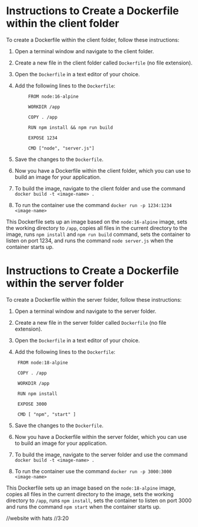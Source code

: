# Instructions to Create a Dockerfile within the client folder

To create a Dockerfile within the client folder, follow these instructions:

1. Open a terminal window and navigate to the client folder.

2. Create a new file in the client folder called `Dockerfile` (no file extension).

3. Open the `Dockerfile` in a text editor of your choice.

4. Add the following lines to the `Dockerfile`:

            FROM node:16-alpine

            WORKDIR /app

            COPY . /app

            RUN npm install && npm run build

            EXPOSE 1234

            CMD ["node", "server.js"]


5. Save the changes to the `Dockerfile`.

6. Now you have a Dockerfile within the client folder, which you can use to build an image for your application.

7. To build the image, navigate to the client folder and use the command `docker build -t <image-name> .` 

8. To run the container use the command `docker run -p 1234:1234 <image-name>`

This Dockerfile sets up an image based on the `node:16-alpine` image, sets the working directory to `/app`, copies all files in the current directory to the image, runs `npm install` and `npm run build` command, sets the container to listen on port 1234, and runs the command `node server.js` when the container starts up.


# Instructions to Create a Dockerfile within the server folder

To create a Dockerfile within the server folder, follow these instructions:

1. Open a terminal window and navigate to the server folder.

2. Create a new file in the server folder called `Dockerfile` (no file extension).

3. Open the `Dockerfile` in a text editor of your choice.

4. Add the following lines to the `Dockerfile`:

        FROM node:18-alpine

        COPY . /app

        WORKDIR /app

        RUN npm install

        EXPOSE 3000

        CMD [ "npm", "start" ]


5. Save the changes to the `Dockerfile`.

6. Now you have a Dockerfile within the server folder, which you can use to build an image for your application.

7. To build the image, navigate to the server folder and use the command `docker build -t <image-name> .` 

8. To run the container use the command `docker run -p 3000:3000 <image-name>`

This Dockerfile sets up an image based on the `node:18-alpine` image, copies all files in the current directory to the image, sets the working directory to `/app`, runs `npm install`, sets the container to listen on port 3000 and runs the command `npm start` when the container starts up.


//website with hats
//3:20